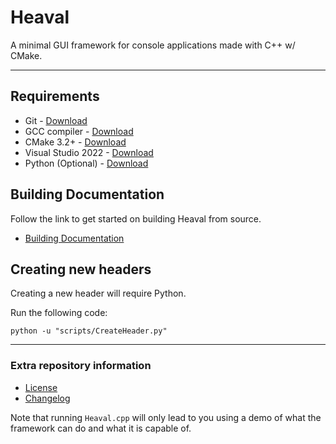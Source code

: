 # Heaval

A minimal GUI framework for console applications made with C++ w/ CMake.

----------------------------------------------------------------------------------------------------

## Requirements

* Git - [Download](https://git-scm.com/downloads)
* GCC compiler - [Download](https://gcc.gnu.org/install/binaries.html)
* CMake 3.2+ - [Download](https://cmake.org/download/)
* Visual Studio 2022 - [Download](https://visualstudio.microsoft.com/downloads/)
* Python (Optional) - [Download](https://www.python.org/downloads/)

## Building Documentation

Follow the link to get started on building Heaval from source.

* [Building Documentation](https://github.com/Equinoxtic/heaval/blob/master/docs/Building.md)

## Creating new headers

Creating a new header will require Python.

Run the following code:

```shell
python -u "scripts/CreateHeader.py"
```

----------------------------------------------------------------------------------------------------

### Extra repository information

* [License](https://github.com/Equinoxtic/heaval/blob/master/LICENSE)
* [Changelog](https://github.com/Equinoxtic/heaval/blob/lts/docs/Changelog.md)
<!-- * [Building Documentation](https://github.com/Equinoxtic/heaval/blob/master/docs/Building.md) -->

Note that running ``Heaval.cpp`` will only lead to you using a demo of what the framework can do and what it is capable of.
